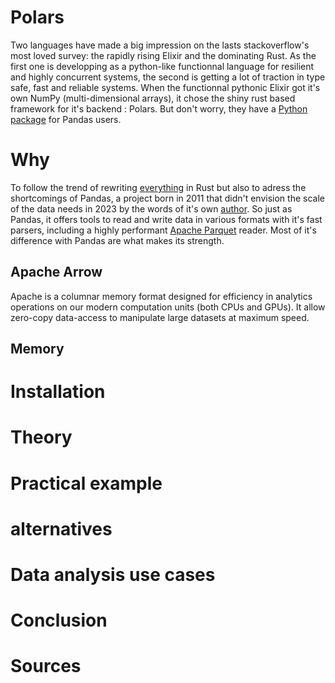 # Polars
Two languages have made a big impression on the lasts stackoverflow's most loved survey: the rapidly rising Elixir and the dominating Rust. As the first one is developping as a python-like functionnal language for resilient and highly concurrent systems, the second is getting a lot of traction in type safe, fast and reliable systems.
When the functionnal pythonic Elixir got it's own NumPy (multi-dimensional arrays), it chose the shiny rust based framework for it's backend : Polars.
But don't worry, they have a [Python package](https://pypi.org/project/polars/) for Pandas users.

# Why
To follow the trend of rewriting [everything](https://zaiste.net/posts/shell-commands-rust/) in Rust but also to adress the shortcomings of Pandas, a project born in 2011 that didn't envision the scale of the data needs in 2023 by the words of it's own [author](https://wesmckinney.com/blog/apache-arrow-pandas-internals/). So just as Pandas, it offers tools to read and write data in various formats with it's fast parsers, including a highly performant [Apache Parquet](https://parquet.apache.org/) reader. Most of it's difference with Pandas are what makes its strength.

## Apache Arrow
Apache  is a columnar memory format designed for efficiency in analytics operations on our modern computation units (both CPUs and GPUs). It allow zero-copy data-access to manipulate large datasets at maximum speed.
## Memory
## 

# Installation

# Theory

# Practical example

# alternatives

# Data analysis use cases

# Conclusion

# Sources
